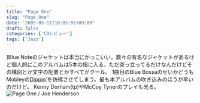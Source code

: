```yaml
---
title: "Page One"
slug: "Page_One"
date: "2005-05-11T18:05:01+09:00"
draft: false
categories: ['CDレビュー']
tags: ['Jazz']
---
```


]Blue Noteのジャケットは本当にかっこいい。数々の有名なジャケットがあるけど個人的にこのアルバムは5本の指に入る。ただ突っ立ってるだけなんだけどその構図とか文字の配置とかすべてがクール。 1曲目のBlue BossaのせいかどうもMobleyの[Dippin'](http://blog.buta7.com/2004/06/17/28/)を彷彿させてしまう。最も本アルバムの吹き込みのほうが早いのだけど。 Kenny Dorham(tp)やMcCoy Tynerのプレイも光る。 ![Page One / Joe Henderson](/wp-content/archives/20050511.jpg)